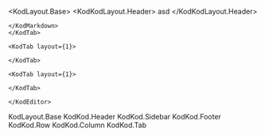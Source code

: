 
<KodLayout.Base>
<KodKodLayout.Header>
    asd
</KodKodLayout.Header>
<KodRow>
    <KodTab layout={1}>
    <KodMarkdown>
        
    </KodMarkdown>
    </KodTab>

    <KodTab layout={1}>

    </KodTab>

    <KodTab layout={1}>

    </KodTab>
</KodRow>

<KodRow fixed>
    <KodEditor language={lang}>

    </KodEditor>
</KodRow>
</KodLayout.Base>

KodLayout.Base
KodKod.Header
KodKod.Sidebar
KodKod.Footer
KodKod.Row
KodKod.Column
KodKod.Tab